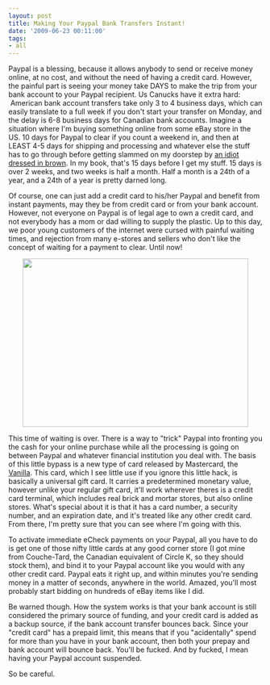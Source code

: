 ```yaml
---
layout: post
title: Making Your Paypal Bank Transfers Instant!
date: '2009-06-23 00:11:00'
tags:
- all
---
```


Paypal is a blessing, because it allows anybody to send or receive money online, at no cost, and without the need of having a credit card. However, the painful part is seeing your money take DAYS to make the trip from your bank account to your Paypal recipient. Us Canucks have it extra hard:  American bank account transfers take only 3 to 4 business days, which can easily translate to a full week if you don't start your transfer on Monday, and the delay is 6-8 business days for Canadian bank accounts. Imagine a situation where I'm buying something online from some eBay store in the US. 10 days for Paypal to clear if you count a weekend in, and then at LEAST 4-5 days for shipping and processing and whatever else the stuff has to go through before getting slammed on my doorstep by <a href="http://www.envirofriendlyprinting.com/system/files/u2/delivery_man.jpg">an idiot dressed in brown</a>. In my book, that's 15 days before I get my stuff. 15 days is over 2 weeks, and two weeks is half a month. Half a month is a 24th of a year, and a 24th of a year is pretty darned long.

Of course, one can just add a credit card to his/her Paypal and benefit from instant payments, may they be from credit card or from your bank account. However, not everyone on Paypal is of legal age to own a credit card, and not everybody has a mom or dad willing to supply the plastic. Up to this day, we poor young customers of the internet were cursed with painful waiting times, and rejection from many e-stores and sellers who don't like the concept of waiting for a payment to clear. Until now!
<p style="text-align:center;"><img class="aligncenter" src="http://tech.smartcanucks.ca/wp-content/uploads/2009/04/vanilla_promo2.jpg" alt="" width="448" height="334" /></p>

This time of waiting is over. There is a way to "trick" Paypal into fronting you the cash for your online purchase while all the processing is going on between Paypal and whatever financial institution you deal with. The basis of this little bypass is a new type of card released by Mastercard, the <a href="https://www.vanillamastercard.com/">Vanilla</a>. This card, which I see little use if you ignore this little hack, is basically a universal gift card. It carries a predetermined monetary value, however unlike your regular gift card, it'll work wherever theres is a credit card terminal, which includes real brick and mortar stores, but also online stores. What's special about it is that it has a card number, a security number, and an expiration date, and it's treated like any other credit card. From there, I'm pretty sure that you can see where I'm going with this.

To activate immediate eCheck payments on your Paypal, all you have to do is get one of those nifty little cards at any good corner store (I got mine from Couche-Tard, the Canadian equivalent of Circle K, so they should stock them), and bind it to your Paypal account like you would with any other credit card. Paypal eats it right up, and within minutes you're sending money in a matter of seconds, anywhere in the world. Amazed, you'll most probably start bidding on hundreds of eBay items like I did.

Be warned though. How the system works is that your bank account is still considered the primary source of funding, and your credit card is added as a backup source, if the bank account transfer bounces back. Since your "credit card" has a prepaid limit, this means that if you "acidentally" spend for more than you have in your bank account, then both your prepay and bank account will bounce back. You'll be fucked. And by fucked, I mean having your Paypal account suspended.

So be careful.
